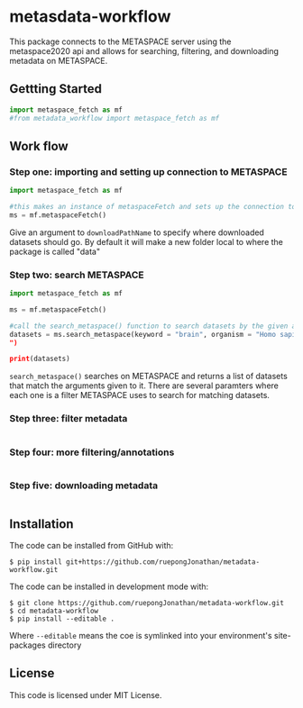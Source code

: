 # metasdata-workflow
This package connects to the METASPACE server using the metaspace2020 api and allows for searching, filtering, and downloading metadata on METASPACE.

## Gettting Started

```python
import metaspace_fetch as mf
#from metadata_workflow import metaspace_fetch as mf
```
## Work flow

### Step one: importing and setting up connection to METASPACE
```python
import metaspace_fetch as mf

#this makes an instance of metaspaceFetch and sets up the connection to METASPACE
ms = mf.metaspaceFetch()
```
Give an argument to `downloadPathName` to specify where downloaded datasets
should go. By default it will make a new folder local to where the package is called 
"data"

### Step two: search METASPACE
```python
import metaspace_fetch as mf

ms = mf.metaspaceFetch()

#call the search_metaspace() function to search datasets by the given arguments
datasets = ms.search_metaspace(keyword = "brain", organism = "Homo sapiens (human)
")

print(datasets)
```
`search_metaspace()` searches on METASPACE and returns a list of datasets that match the 
arguments given to it. There are several paramters where each one is a filter METASPACE uses
to search for matching datasets.

### Step three: filter metadata
```python
```

### Step four: more filtering/annotations
```python
```

### Step five: downloading metadata
```python
```

## Installation

The code can be installed from GitHub with:

```shell
$ pip install git+https://github.com/ruepongJonathan/metadata-workflow.git
```

The code can be installed in development mode with:

```shell
$ git clone https://github.com/ruepongJonathan/metadata-workflow.git
$ cd metadata-workflow
$ pip install --editable .
```
Where `--editable` means the coe is symlinked into your environment's site-packages directory

## License

This code is licensed under MIT License.



